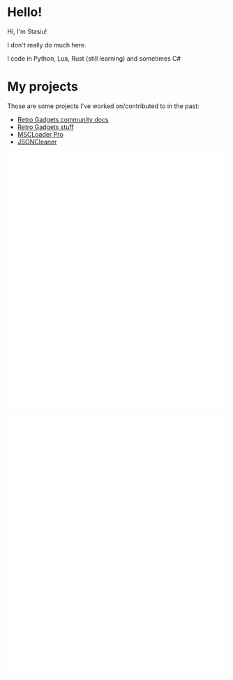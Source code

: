 # Hello!
Hi, I'm Stasiu!

I don't really do much here.

I code in Python, Lua, Rust (still learning) and sometimes C#

# My projects
Those are some projects I've worked on/contributed to in the past:
* [Retro Gadgets community docs](https://github.com/NexTre-dev/retro-gadgets-docs/)
* [Retro Gadgets stuff](https://github.com/Tresquel/rgGadgets)
* [MSCLoader Pro](https://github.com/MSCLoaderPro/MSCModLoaderPro)
* [JSONCleaner](https://github.com/Tresquel/JSONCleaner)

![](https://raw.githubusercontent.com/Tresquel/github-stats/master/generated/overview.svg#gh-dark-mode-only)
![](https://raw.githubusercontent.com/Tresquel/github-stats/master/generated/overview.svg#gh-light-mode-only)

![](https://raw.githubusercontent.com/Tresquel/github-stats/master/generated/languages.svg#gh-dark-mode-only)
![](https://raw.githubusercontent.com/Tresquel/github-stats/master/generated/languages.svg#gh-light-mode-only)
